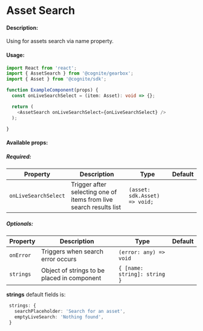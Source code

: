 # Asset Search

<!-- STORY -->

#### Description:

Using for assets search via name property.

#### Usage:

```typescript jsx
import React from 'react';
import { AssetSearch } from '@cognite/gearbox';
import { Asset } from '@cognite/sdk';

function ExampleComponent(props) {
  const onLiveSearchSelect = (item: Asset): void => {};

  return (
    <AssetSearch onLiveSearchSelect={onLiveSearchSelect} />
  );

}
```

#### Available props:
##### Required:

| Property              | Description                                                        | Type                  | Default |
| --------------------- | ------------------------------------------------------------------ | --------------------- | ------- |
| `onLiveSearchSelect`  | Trigger after selecting one of items from live search results list  | `(asset: sdk.Asset) => void;`            |         |

##### Optionals:

| Property              | Description                                 | Type                        | Default |
| --------------------- | ------------------------------------------- | --------------------------- | ------- |
| `onError`             | Triggers when search error occurs           | `(error: any) => void`                  |         |
| `strings`             | Object of strings to be placed in component | `{ [name: string]: string }`|         |

**strings** default fields is:

```typescript
 strings: {
   searchPlaceholder: 'Search for an asset',
   emptyLiveSearch: 'Nothing found',
 }
```
